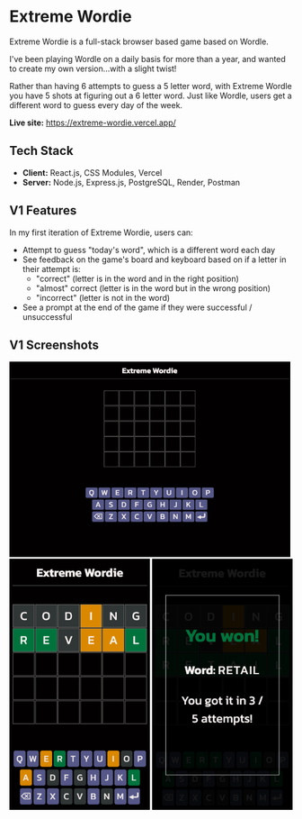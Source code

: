 # Extreme Wordie

Extreme Wordie is a full-stack browser based game based on Wordle. 

I've been playing Wordle on a daily basis for more than a year, and wanted to create my own version...with a slight twist!

Rather than having 6 attempts to guess a 5 letter word, with Extreme Wordle you have 5 shots at figuring out a 6 letter word. Just like Wordle, users get a different word to guess every day of the week. 

**Live site:** https://extreme-wordie.vercel.app/

## Tech Stack
- **Client:** React.js, CSS Modules, Vercel
- **Server:** Node.js, Express.js, PostgreSQL, Render, Postman

## V1 Features
In my first iteration of Extreme Wordie, users can:
- Attempt to guess "today's word", which is a different word each day
- See feedback on the game's board and keyboard based on if a letter in their attempt is:
  - "correct" (letter is in the word and in the right position)
  - "almost" correct (letter is in the word but in the wrong position)
  - "incorrect" (letter is not in the word)
- See a prompt at the end of the game if they were successful / unsuccessful

## V1 Screenshots
<img src="./screenshots/extreme-wordie-start.png" width="500" alt="Extreme Wordie start">
<img src="./screenshots/extreme-wordie-guess.png" width="250" alt="Extreme Wordie attempting">
<img src="./screenshots/extreme-wordie-end.png" width="250" alt="Extreme Wordie end">
